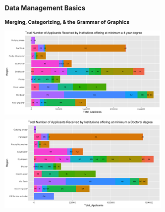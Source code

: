 ## Data Management Basics
### Merging, Categorizing, & the Grammar of Graphics

![](P1Pt1Plot1.png)

![](P1Pt1Plot2.png)



